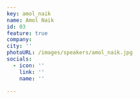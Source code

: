 ```yaml
---
key: amol_naik
name: Amol Naik
id: 03
feature: true
company: 
city: ''
photoURL: /images/speakers/amol_naik.jpg
socials:
  - icon: ''
    link: ''
    name: ''

---
```

